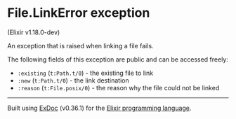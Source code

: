 # File.LinkError exception
(Elixir v1.18.0-dev)

An exception that is raised when linking a file fails.

The following fields of this exception are public and can be accessed freely:

- `:existing` (`t:Path.t/0`) - the existing file to link
- `:new` (`t:Path.t/0`) - the link destination
- `:reason` (`t:File.posix/0`) - the reason why the file could not be linked



---
Built using [ExDoc](https://github.com/elixir-lang/ex_doc "ExDoc") (v0.36.1) for the [Elixir programming language](href="https://elixir-lang.org" "Elixir").
